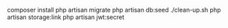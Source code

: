 composer install
php artisan migrate
php artisan db:seed
./clean-up.sh
php artisan storage:link
php artisan jwt:secret
